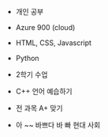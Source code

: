 - 개인 공부
- Azure 900 (cloud)
- HTML, CSS, Javascript
- Python

- 2학기 수업
- C++ 언어 예습하기
- 전 과목 A+ 맞기

- 아 ~~ 바쁘다 바 빠 현대 사회 
